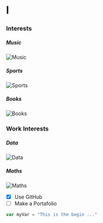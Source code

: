 # I

### Interests

##### Music

![Music](https://octodex.github.com/images/daftpunktocat-thomas.gif)

##### Sports

![Sports](https://octodex.github.com/images/goretocat.png)

##### Books

![Books](https://octodex.github.com/images/mona-lovelace.jpg)

### Work Interests

##### Data

![Data](https://octodex.github.com/images/manufacturetocat.png)

##### Maths

![Maths](https://octodex.github.com/images/collabocats.jpg)

- [x] Use GitHub
- [ ] Make a Portafolio

``` javascript
var myVar = "This is the begin ..."
```
